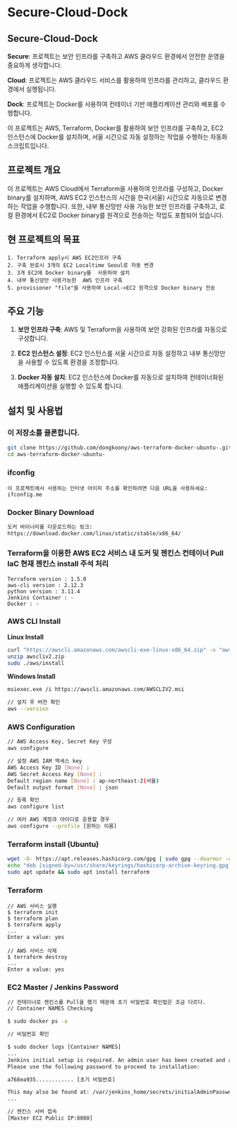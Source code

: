 # Secure-Cloud-Dock

## Secure-Cloud-Dock

**Secure**: 프로젝트는 보안 인프라를 구축하고 AWS 클라우드 환경에서 안전한 운영을 중요하게 생각합니다.

**Cloud**: 프로젝트는 AWS 클라우드 서비스를 활용하여 인프라를 관리하고, 클라우드 환경에서 실행됩니다.

**Dock**: 프로젝트는 Docker를 사용하여 컨테이너 기반 애플리케이션 관리와 배포를 수행합니다.

이 프로젝트는 AWS, Terraform, Docker를 활용하여 보안 인프라를 구축하고, EC2 인스턴스에 Docker를 설치하며, 서울 시간으로 자동 설정하는 작업을 수행하는 자동화 스크립트입니다.

## 프로젝트 개요

이 프로젝트는 AWS Cloud에서 Terraform을 사용하여 인프라를 구성하고, Docker binary를 설치하며, AWS EC2 인스턴스의 시간을 한국(서울) 시간으로 자동으로 변경하는 작업을 수행합니다. 
또한, 내부 통신망만 사용 가능한 보안 인프라를 구축하고, 로컬 환경에서 EC2로 Docker binary를 원격으로 전송하는 작업도 포함되어 있습니다.

## 현 프로젝트의  목표
```
1. Terraform apply시 AWS EC2인프라 구축
2. 구축 완료시 3개의 EC2 Localtime Seoul로 자동 변경
3. 3개 EC2에 Docker binary를  사용하여 설치
4. 내부 통신망만 사용가능한  AWS 인프라 구축
5. provisioner "file"을 사용하여 Local->EC2 원격으로 Docker binary 전송
```

## 주요 기능

1. **보안 인프라 구축**: AWS 및 Terraform을 사용하여 보안 강화된 인프라를 자동으로 구성합니다.

2. **EC2 인스턴스 설정**: EC2 인스턴스를 서울 시간으로 자동 설정하고 내부 통신망만을 사용할 수 있도록 환경을 조정합니다.

3. **Docker 자동 설치**: EC2 인스턴스에 Docker를 자동으로 설치하여 컨테이너화된 애플리케이션을 실행할 수 있도록 합니다.


## 설치 및 사용법

### 이 저장소를 클론합니다.
   ```bash
   git clone https://github.com/dongkoony/aws-terraform-docker-ubuntu-.git
   cd aws-terraform-docker-ubuntu-
   ```

### ifconfig
```
이 프로젝트에서 사용하는 인터넷 아이피 주소를 확인하려면 다음 URL을 사용하세요:
ifconfig.me
``` 

### Docker Binary Download
``` html
도커 바이너리를 다운로드하는 링크:
https://download.docker.com/linux/static/stable/x86_64/
```

### Terraform을 이용한 AWS EC2 서비스 내 도커 및 젠킨스 컨테이너 Pull IaC 현재 젠킨스 install 주석 처리
```
Terraform version : 1.5.0
aws-cli version : 2.12.3
python version : 3.11.4
Jenkins Container : -
Docker : -
```

### AWS CLI Install

**Linux Install**
``` bash
curl "https://awscli.amazonaws.com/awscli-exe-linux-x86_64.zip" -o "awscliv2.zip"
unzip awscliv2.zip
sudo ./aws/install
```
**Windows Install**
``` bash
msiexec.exe /i https://awscli.amazonaws.com/AWSCLIV2.msi

// 설치 후 버전 확인
aws --version
```

### AWS Configuration
``` bash
// AWS Access Key, Secret Key 구성
aws configure

// 설정 AWS IAM 액세스 key
AWS Access Key ID [None] :
AWS Secret Access Key [None] :
Default region name [None] : ap-northeast-2(서울)
Default output format [None] : json

// 등록 확인
aws configure list

// 여러 AWS 계정과 아이디로 운용할 경우
aws configure --profile [원하는 이름]
```

### Terraform install (Ubuntu)
``` bash
wget -O- https://apt.releases.hashicorp.com/gpg | sudo gpg --dearmor -o /usr/share/keyrings/hashicorp-archive-keyring.gpg
echo "deb [signed-by=/usr/share/keyrings/hashicorp-archive-keyring.gpg] https://apt.releases.hashicorp.com $(lsb_release -cs) main" | sudo tee /etc/apt/sources.list.d/hashicorp.list
sudo apt update && sudo apt install terraform
```

### Terraform
``` Hcl
// AWS 서비스 실행
$ terraform init
$ terraform plan
$ terraform apply
...
Enter a value: yes

// AWS 서비스 삭제
$ terraform destroy
...
Enter a value: yes
```

### EC2 Master / Jenkins Password
``` bash
// 컨테이너로 젠킨스를 Pull을 했기 때문에 초기 비밀번호 확인법은 조금 다르다.
// Container NAMES Checking

$ sudo docker ps -a

// 비밀번호 확인

$ sudo docker logs [Container NAMES]
...
Jenkins initial setup is required. An admin user has been created and a password generated.
Please use the following password to proceed to installation:

a768ea935............ [초기 비밀번호]

This may also be found at: /var/jenkins_home/secrets/initialAdminPassword
...

// 젠킨스 서버 접속
[Master EC2 Public IP:8080]
```
